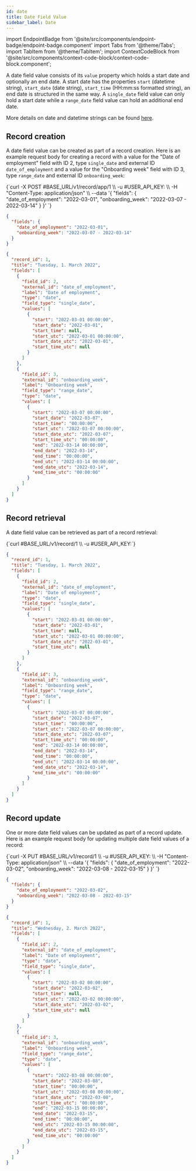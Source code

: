 ```yaml
---
id: date
title: Date Field Value
sidebar_label: Date
---
```


import EndpointBadge from '@site/src/components/endpoint-badge/endpoint-badge.component'
import Tabs from '@theme/Tabs';
import TabItem from '@theme/TabItem';
import ContextCodeBlock from '@site/src/components/context-code-block/context-code-block.component';

A date field value consists of its `value` property which holds a start date and optionally an end date. A start date has the properties `start` (datetime string), `start_date` (date string), `start_time` (HH:mm:ss formatted string), an end date is structured in the same way. A `single_date` field value can only hold a start date while a `range_date` field value can hold an additional end date.

More details on date and datetime strings can be found [here](/docs/api/date-timezone).

## Record creation

<EndpointBadge method="POST" url="https://api.tapeapp.com/v1/record/app/{app_id}" />

A date field value can be created as part of a record creation. Here is an example request body for creating a record with a value for the "Date of employment" field with ID 2, type `single_date` and external ID `date_of_employment` and a value for the "Onboarding week" field with ID 3, type `range_date` and external ID `onboarding_week`:

<Tabs defaultValue="curl">

<TabItem value="curl" label="cURL">
<ContextCodeBlock language="shell" title='➡️      Request'>
{`curl -X POST #BASE_URL/v1/record/app/1  \\
  -u #USER_API_KEY: \\
  -H "Content-Type: application/json" \\
  --data '{
    "fields": {
      "date_of_employment": "2022-03-01",
      "onboarding_week": "2022-03-07 - 2022-03-14"
    }
  }' 
`}
</ContextCodeBlock>
</TabItem>

<TabItem value="json" label="JSON">

```json title="➡️      Request">
{
  "fields": {
    "date_of_employment": "2022-03-01",
    "onboarding_week": "2022-03-07 - 2022-03-14"
  }
}
```

</TabItem>
</Tabs>

```json title="⬅️      Response"
{
  "record_id": 1,
  "title": "Tuesday, 1. March 2022",
  "fields": [
    {
      "field_id": 2,
      "external_id": "date_of_employment",
      "label": "Date of employment",
      "type": "date",
      "field_type": "single_date",
      "values": [
        {
          "start": "2022-03-01 00:00:00",
          "start_date": "2022-03-01",
          "start_time": null,
          "start_utc": "2022-03-01 00:00:00",
          "start_date_utc": "2022-03-01",
          "start_time_utc": null
        }
      ]
    },
    {
      "field_id": 3,
      "external_id": "onboarding_week",
      "label": "Onboarding week",
      "field_type": "range_date",
      "type": "date",
      "values": [
        {
          "start": "2022-03-07 00:00:00",
          "start_date": "2022-03-07",
          "start_time": "00:00:00",
          "start_utc": "2022-03-07 00:00:00",
          "start_date_utc": "2022-03-07",
          "start_time_utc": "00:00:00",
          "end": "2022-03-14 00:00:00",
          "end_date": "2022-03-14",
          "end_time": "00:00:00",
          "end_utc": "2022-03-14 00:00:00",
          "end_date_utc": "2022-03-14",
          "end_time_utc": "00:00:00"
        }
      ]
    }
  ]
}
```

## Record retrieval

<EndpointBadge method="GET" url="https://api.tapeapp.com/v1/record/{record_id}" />

A date field value can be retrieved as part of a record retrieval:

<ContextCodeBlock language="shell" title='➡️      Request'>
{`curl #BASE_URL/v1/record/1 \\
  -u #USER_API_KEY:`}
</ContextCodeBlock>

```json title='⬅️      Response'
{
  "record_id": 1,
  "title": "Tuesday, 1. March 2022",
  "fields": [
    {
      "field_id": 2,
      "external_id": "date_of_employment",
      "label": "Date of employment",
      "type": "date",
      "field_type": "single_date",
      "values": [
        {
          "start": "2022-03-01 00:00:00",
          "start_date": "2022-03-01",
          "start_time": null,
          "start_utc": "2022-03-01 00:00:00",
          "start_date_utc": "2022-03-01",
          "start_time_utc": null
        }
      ]
    },
    {
      "field_id": 3,
      "external_id": "onboarding_week",
      "label": "Onboarding week",
      "field_type": "range_date",
      "type": "date",
      "values": [
        {
          "start": "2022-03-07 00:00:00",
          "start_date": "2022-03-07",
          "start_time": "00:00:00",
          "start_utc": "2022-03-07 00:00:00",
          "start_date_utc": "2022-03-07",
          "start_time_utc": "00:00:00",
          "end": "2022-03-14 00:00:00",
          "end_date": "2022-03-14",
          "end_time": "00:00:00",
          "end_utc": "2022-03-14 00:00:00",
          "end_date_utc": "2022-03-14",
          "end_time_utc": "00:00:00"
        }
      ]
    }
  ]
}
```

## Record update

<EndpointBadge method="PUT" url="https://api.tapeapp.com/v1/record/{record_id}" />

One or more date field values can be updated as part of a record update. Here is an example request body for updating multiple date field values of a record:

<Tabs defaultValue="curl">

<TabItem value="curl" label="cURL">
<ContextCodeBlock language="shell" title='➡️      Request'>
{`curl -X PUT #BASE_URL/v1/record/1  \\
  -u #USER_API_KEY: \\
  -H "Content-Type: application/json" \\
  --data '{
    "fields": {
        "date_of_employment": "2022-03-02",
        "onboarding_week": "2022-03-08 - 2022-03-15"
    }
  }' 
`}
</ContextCodeBlock>
</TabItem>

<TabItem value="json" label="JSON">

```json title="➡️      Request">
{
  "fields": {
    "date_of_employment": "2022-03-02",
    "onboarding_week": "2022-03-08 - 2022-03-15"
  }
}
```

</TabItem>
</Tabs>

```json title='⬅️      Response'
{
  "record_id": 1,
  "title": "Wednesday, 2. March 2022",
  "fields": [
    {
      "field_id": 2,
      "external_id": "date_of_employment",
      "label": "Date of employment",
      "type": "date",
      "field_type": "single_date",
      "values": [
        {
          "start": "2022-03-02 00:00:00",
          "start_date": "2022-03-02",
          "start_time": null,
          "start_utc": "2022-03-02 00:00:00",
          "start_date_utc": "2022-03-02",
          "start_time_utc": null
        }
      ]
    },
    {
      "field_id": 3,
      "external_id": "onboarding_week",
      "label": "Onboarding week",
      "field_type": "range_date",
      "type": "date",
      "values": [
        {
          "start": "2022-03-08 00:00:00",
          "start_date": "2022-03-08",
          "start_time": "00:00:00",
          "start_utc": "2022-03-08 00:00:00",
          "start_date_utc": "2022-03-08",
          "start_time_utc": "00:00:00",
          "end": "2022-03-15 00:00:00",
          "end_date": "2022-03-15",
          "end_time": "00:00:00",
          "end_utc": "2022-03-15 00:00:00",
          "end_date_utc": "2022-03-15",
          "end_time_utc": "00:00:00"
        }
      ]
    }
  ]
}
```
